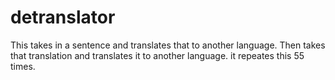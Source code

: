 # detranslator
This takes in a sentence and translates that to another language. Then takes that translation and translates it to another language. it repeates this 55 times. 
